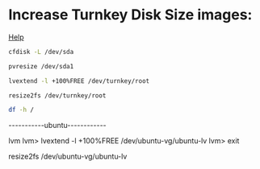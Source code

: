 # Increase Turnkey Disk Size images:

[Help](https://www.turnkeylinux.org/forum/support/thu-20200903-1526/screwed-disk-resizing-lv)

```bash
cfdisk -L /dev/sda

pvresize /dev/sda1

lvextend -l +100%FREE /dev/turnkey/root

resize2fs /dev/turnkey/root

df -h /
```

-----------ubuntu------------

lvm
lvm> lvextend -l +100%FREE /dev/ubuntu-vg/ubuntu-lv
lvm> exit


resize2fs /dev/ubuntu-vg/ubuntu-lv

```
